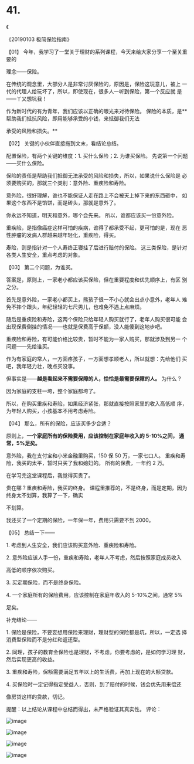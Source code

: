 # 41.

《

《20190103 极简保险指南》

【01】 今年，我学习了一堂关于理财的系列课程，今天来给大家分享一个至关重要的

理念——保险。

在传统的观念里，大部分人是非常讨厌保险的，原因是，保险这玩意儿，被上 一代的代理人给玩坏了，所以，即使现在，很多人一听到保险，第一个反应就 是——丫又想坑我！

作为新时代的有为青年，我们应该以正确的眼光来对待保险。 保险的本质，是**帮助我们抵抗风险，即用能够承受的小钱，来抵御我们无法

承受的风险和损失。**

【02】 关键的小伙伴直接拖到文末，看结论总结。

配置保险，有两个关键的维度：1\. 买什么保险；2\. 为谁买保险。 先说第一个问题——买什么保险。

保险的责任是帮助我们抵御无法承受的风险和损失，所以，如果说什么保险是 必须要购买的，那就三个类别：意外险、重疾险和寿险。

意外险，很好理解，谁也不能保证人走在路上不会被天上掉下来的东西砸中， 如果这个东西不是馅饼，而是砖头，那就是意外了。

你永远不知道，明天和意外，哪个会先来。 所以，谁都应该买一份意外险。

重疾险，是指像癌症这样可怕的疾病，谁得了都承受不起，更可怕的是，现在 恶性肿瘤的发病人群越来越年轻化，重疾险，得买。

寿险，则是指针对一个人寿终正寝挂了后进行赔付的保险。 这三类保险，是针对各类人生安全，重点考虑的对象。

【03】 第二个问题，为谁买。

答案是，原则上，一家老小都应该买保险，但在重要程度和优先顺序上，有区 别之分。

首先是意外险，一家老小都买上，熊孩子很一不小心就会出点小意外，老年人 难免不摔个跟头，年纪轻轻的七尺男儿，也难免不遇上点麻烦。

随后是重疾险和寿险，这两个保险只给年轻人购买就行了，老年人购买很可能 会出现保费倒挂的情况——也就是保费高于保额，没人能傻到这地步吧。

重疾险和寿险，有可能价格比较贵，暂时不能为一家人购买，那就涉及到另一 个问题——先给谁买。

作为有家庭的常人，一方面疼孩子，一方面想孝顺老人，所以就想：先给他们 买吧，我年轻力壮，晚点买没事。

但事实是——**越是看起来不需要保障的人，恰恰是最需要保障的人。** 为什么？

因为家庭的支柱一垮，整个家庭都垮了。

所以，在购买重疾和寿险，如果经济紧张，那就直接按照家里的收入高低顺 序，为年轻人购买，小孩基本不用考虑寿险。

【04】 那么，所有的保险，应该买多少合适？

原则上，**一个家庭所有的保险费用，应该控制在家庭年收入的 5-10%之间， 通常，5%足矣。**

意外险，我在支付宝和小米金融里购买，150 保 50 万，一家七口人。 重疾和寿险，我买的太平，暂时只买了我和媳妇的。 所有的保费，一年约 2 万。

在学习完这堂课程后，我觉得买贵了。

贵在哪？重疾和寿险，我买的终身。 课程里推荐的，不是终身，而是定期，因为终身太不划算，我算了一下，确实

不划算。

我还买了一个定期的保险，一年保一年，费用只需要不到 2000。

【05】 总结一下——

1\. 考虑到人生安全，我们应该购买意外险、重疾险和寿险。

2\. 意外险应该人手一份，重疾和寿险，老年人不考虑，然后按照家庭成员收入

高低的顺序依次购买。

3\. 买定期保险，而不是终身保险。

4\. 一个家庭所有的保险费用，应该控制在家庭年收入的 5-10%之间，通常 5%

足矣。

补充结论——

1\. 保险是保险，不要妄想用保险来理财，理财型的保险都是坑，所以，一定选 择消费型保险而不是分红和返还型。

2\. 同理，孩子的教育金保险也是理财，不考虑，你要考虑的，是如何学习理 财，然后实现更高的收益。

3\. 重疾和寿险，保额需要满足五年以上的生活费，再加上现在的大额贷款。

4\. 买保险时一定记得指定受益人，否则，到了赔付的时候，钱会优先用来偿还

像房贷这样的贷款，切记。

提醒：以上结论从课程中总结而得出，未严格验证其真实性。 评论：

![image](img/Image_085.png)

![image](img/Image_086.png)

![image](img/Image_087.png)

![image](img/Image_088.png)